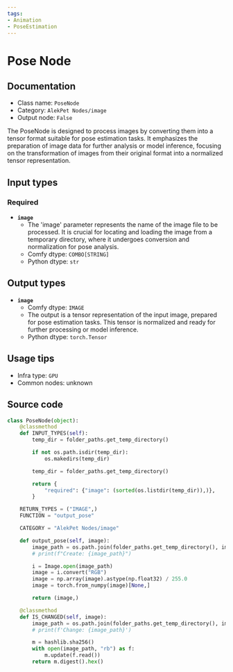 ```yaml
---
tags:
- Animation
- PoseEstimation
---
```


# Pose Node
## Documentation
- Class name: `PoseNode`
- Category: `AlekPet Nodes/image`
- Output node: `False`

The PoseNode is designed to process images by converting them into a tensor format suitable for pose estimation tasks. It emphasizes the preparation of image data for further analysis or model inference, focusing on the transformation of images from their original format into a normalized tensor representation.
## Input types
### Required
- **`image`**
    - The 'image' parameter represents the name of the image file to be processed. It is crucial for locating and loading the image from a temporary directory, where it undergoes conversion and normalization for pose analysis.
    - Comfy dtype: `COMBO[STRING]`
    - Python dtype: `str`
## Output types
- **`image`**
    - Comfy dtype: `IMAGE`
    - The output is a tensor representation of the input image, prepared for pose estimation tasks. This tensor is normalized and ready for further processing or model inference.
    - Python dtype: `torch.Tensor`
## Usage tips
- Infra type: `GPU`
- Common nodes: unknown


## Source code
```python
class PoseNode(object):
    @classmethod
    def INPUT_TYPES(self):
        temp_dir = folder_paths.get_temp_directory()

        if not os.path.isdir(temp_dir):
            os.makedirs(temp_dir)

        temp_dir = folder_paths.get_temp_directory()

        return {
            "required": {"image": (sorted(os.listdir(temp_dir)),)},
        }

    RETURN_TYPES = ("IMAGE",)
    FUNCTION = "output_pose"

    CATEGORY = "AlekPet Nodes/image"

    def output_pose(self, image):
        image_path = os.path.join(folder_paths.get_temp_directory(), image)
        # print(f"Create: {image_path}")

        i = Image.open(image_path)
        image = i.convert("RGB")
        image = np.array(image).astype(np.float32) / 255.0
        image = torch.from_numpy(image)[None,]

        return (image,)

    @classmethod
    def IS_CHANGED(self, image):
        image_path = os.path.join(folder_paths.get_temp_directory(), image)
        # print(f'Change: {image_path}')

        m = hashlib.sha256()
        with open(image_path, "rb") as f:
            m.update(f.read())
        return m.digest().hex()

```
